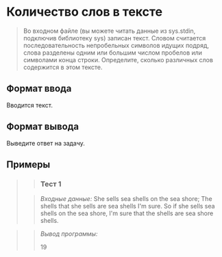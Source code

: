 # Количество слов в тексте

>Во входном файле (вы можете читать данные из sys.stdin, подключив библиотеку sys) записан текст. Словом считается последовательность непробельных символов идущих подряд, слова разделены одним или большим числом пробелов или символами конца строки. Определите, сколько различных слов содержится в этом тексте.


## Формат ввода

Вводится текст.

## Формат вывода

Выведите ответ на задачу.

 ## Примеры
>
>>### Тест 1
> 
>>*Входные данные:*
>>She sells sea shells on the sea shore;
The shells that she sells are sea shells I'm sure.
So if she sells sea shells on the sea shore,
I'm sure that the shells are sea shore shells.
>>
>>
>>

>>*Вывод программы:*
>>
>>19

 
